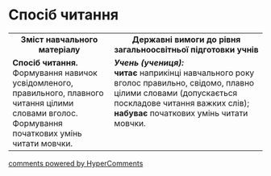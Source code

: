 <div id="hypercomments_widget" class="js-hypercomments-widget invisible"></div>

# Спосіб читання

<table>
  <tr>
    <td width="40%" align="center"><b>Зміст навчального матеріалу<b></td>
    <td width="60%" align="center"><b>Державні вимоги до рівня загальноосвітньої підготовки учнів</b></td>
  </tr>
  <tr>
    <td width="40%" style="vertical-align:top !important;">
<b>Спосіб читання.</b><br>
Формування навичок усвідомленого, правильного, плавного читання цілими словами вголос.<br>
Формування початкових умінь читати мовчки.<br></td>
    <td width="60%" style="vertical-align:top !important;">
<i><b>Учень (учениця):</b></i><br>
<b>читає</b> наприкінці навчального року вголос правильно, свідомо, плавно цілими словами (допускається поскладове читання важких слів);<br>
<b>набуває</b> початкових умінь читати мовчки. <br></td>
  </tr>
</table>

<div class="js-hypercomments-container">
<a href="http://hypercomments.com" class="hc-link" title="comments widget">comments powered by HyperComments</a>
</div>